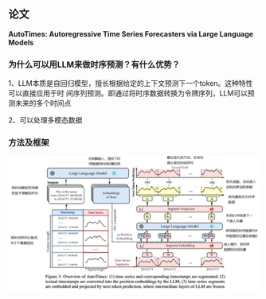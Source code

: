 ## 论文

**AutoTimes: Autoregressive Time Series Forecasters via Large Language Models**

### 为什么可以用LLM来做时序预测？有什么优势？

1、LLM本质是自回归模型，擅长根据给定的上下文预测下一个token。这种特性可以直接应用于时 间序列预测。即通过将时序数据转换为令牌序列，LLM可以预测未来的多个时间点

2、可以处理多模态数据

### 方法及框架

![0327-photo-Autotimes](images\0327-photo-Autotimes.png)